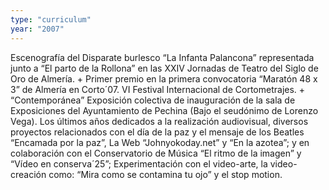 ```yaml
---
type: "curriculum"
year: "2007"
---
```

Escenografía del Disparate burlesco “La Infanta Palancona” representada junto a “El parto de la Rollona” en las XXIV Jornadas de Teatro del Siglo de Oro de Almería. + Primer premio en la primera convocatoria “Maratón 48 x 3” de Almería en Corto´07. VI Festival Internacional de Cortometrajes.  +  “Contemporánea” Exposición colectiva de inauguración de la sala de Exposiciones del Ayuntamiento de Pechina (Bajo el seudónimo de Lorenzo Vega). Los últimos años dedicados a la realización audiovisual, diversos proyectos relacionados con el día de la paz y el mensaje de los Beatles “Encamada por la paz”, La Web “Johnyokoday.net” y “En la azotea”; y en colaboración con el Conservatorio de Música “El ritmo de la imagen” y “Vídeo en conserva´25”; Experimentación con el video-arte, la video-creación como: “Mira como se contamina tu ojo” y el stop motion.